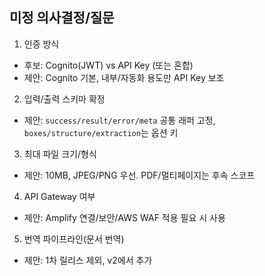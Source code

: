 ## 미정 의사결정/질문

1. 인증 방식

- 후보: Cognito(JWT) vs API Key (또는 혼합)
- 제안: Cognito 기본, 내부/자동화 용도만 API Key 보조

2. 입력/출력 스키마 확정

- 제안: `success/result/error/meta` 공통 래퍼 고정, `boxes/structure/extraction`는 옵션 키

3. 최대 파일 크기/형식

- 제안: 10MB, JPEG/PNG 우선. PDF/멀티페이지는 후속 스코프

4. API Gateway 여부

- 제안: Amplify 연결/보안/AWS WAF 적용 필요 시 사용

5. 번역 파이프라인(문서 번역)

- 제안: 1차 릴리스 제외, v2에서 추가
